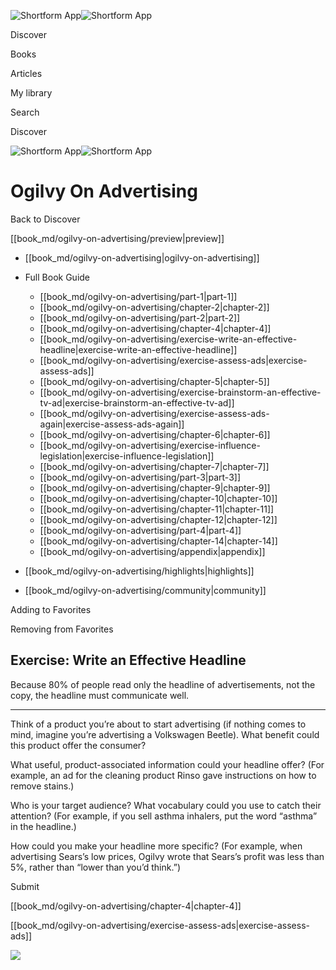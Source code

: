 ![Shortform App](/img/logo.36a2399e.svg)![Shortform App](/img/logo-dark.70c1b072.svg)

Discover

Books

Articles

My library

Search

Discover

![Shortform App](/img/logo.36a2399e.svg)![Shortform App](/img/logo-dark.70c1b072.svg)

# Ogilvy On Advertising

Back to Discover

[[book_md/ogilvy-on-advertising/preview|preview]]

  * [[book_md/ogilvy-on-advertising|ogilvy-on-advertising]]
  * Full Book Guide

    * [[book_md/ogilvy-on-advertising/part-1|part-1]]
    * [[book_md/ogilvy-on-advertising/chapter-2|chapter-2]]
    * [[book_md/ogilvy-on-advertising/part-2|part-2]]
    * [[book_md/ogilvy-on-advertising/chapter-4|chapter-4]]
    * [[book_md/ogilvy-on-advertising/exercise-write-an-effective-headline|exercise-write-an-effective-headline]]
    * [[book_md/ogilvy-on-advertising/exercise-assess-ads|exercise-assess-ads]]
    * [[book_md/ogilvy-on-advertising/chapter-5|chapter-5]]
    * [[book_md/ogilvy-on-advertising/exercise-brainstorm-an-effective-tv-ad|exercise-brainstorm-an-effective-tv-ad]]
    * [[book_md/ogilvy-on-advertising/exercise-assess-ads-again|exercise-assess-ads-again]]
    * [[book_md/ogilvy-on-advertising/chapter-6|chapter-6]]
    * [[book_md/ogilvy-on-advertising/exercise-influence-legislation|exercise-influence-legislation]]
    * [[book_md/ogilvy-on-advertising/chapter-7|chapter-7]]
    * [[book_md/ogilvy-on-advertising/part-3|part-3]]
    * [[book_md/ogilvy-on-advertising/chapter-9|chapter-9]]
    * [[book_md/ogilvy-on-advertising/chapter-10|chapter-10]]
    * [[book_md/ogilvy-on-advertising/chapter-11|chapter-11]]
    * [[book_md/ogilvy-on-advertising/chapter-12|chapter-12]]
    * [[book_md/ogilvy-on-advertising/part-4|part-4]]
    * [[book_md/ogilvy-on-advertising/chapter-14|chapter-14]]
    * [[book_md/ogilvy-on-advertising/appendix|appendix]]
  * [[book_md/ogilvy-on-advertising/highlights|highlights]]
  * [[book_md/ogilvy-on-advertising/community|community]]



Adding to Favorites 

Removing from Favorites 

## Exercise: Write an Effective Headline

Because 80% of people read only the headline of advertisements, not the copy, the headline must communicate well.

* * *

Think of a product you’re about to start advertising (if nothing comes to mind, imagine you’re advertising a Volkswagen Beetle). What benefit could this product offer the consumer?

What useful, product-associated information could your headline offer? (For example, an ad for the cleaning product Rinso gave instructions on how to remove stains.)

Who is your target audience? What vocabulary could you use to catch their attention? (For example, if you sell asthma inhalers, put the word “asthma” in the headline.)

How could you make your headline more specific? (For example, when advertising Sears’s low prices, Ogilvy wrote that Sears’s profit was less than 5%, rather than “lower than you’d think.”)

Submit 

[[book_md/ogilvy-on-advertising/chapter-4|chapter-4]]

[[book_md/ogilvy-on-advertising/exercise-assess-ads|exercise-assess-ads]]

![](https://bat.bing.com/action/0?ti=56018282&Ver=2&mid=6b67eadb-e522-4a1e-99cd-484b0602445e&sid=f30c5e70639211ee87d33f0876d93783&vid=f30c9700639211eeb3a75d830392c94f&vids=0&msclkid=N&pi=0&lg=en-US&sw=800&sh=600&sc=24&nwd=1&tl=Shortform%20%7C%20Book&p=https%3A%2F%2Fwww.shortform.com%2Fapp%2Fbook%2Fogilvy-on-advertising%2Fexercise-write-an-effective-headline&r=&lt=466&evt=pageLoad&sv=1&rn=129028)

